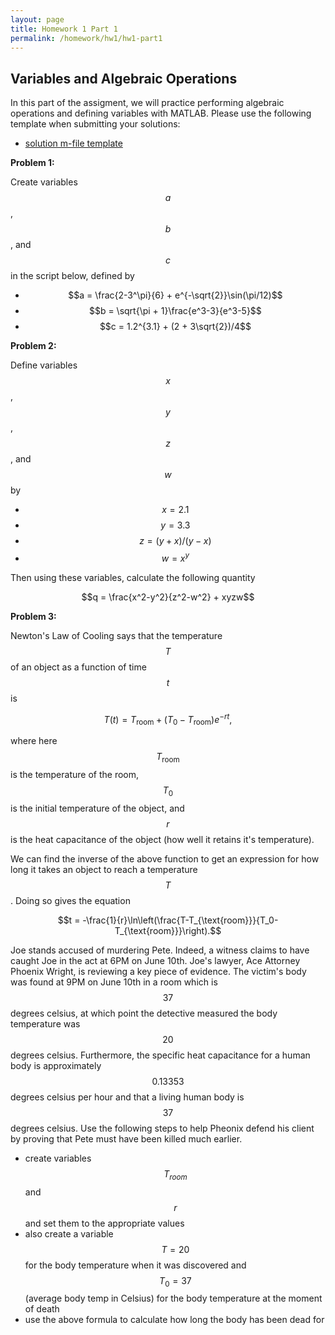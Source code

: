 ```yaml
---
layout: page
title: Homework 1 Part 1
permalink: /homework/hw1/hw1-part1
---
```


## Variables and Algebraic Operations
In this part of the assigment, we will practice performing algebraic operations and defining variables with MATLAB.  Please use the following template when submitting your solutions:

* [solution m-file template](hw1_part1.m)

**Problem 1:**

Create variables $$a$$, $$b$$, and $$c$$ in the script below, defined by

* $$a = \frac{2-3^\pi}{6} + e^{-\sqrt{2}}\sin(\pi/12)$$
* $$b = \sqrt{\pi + 1}\frac{e^3-3}{e^3-5}$$
* $$c = 1.2^{3.1} + (2 + 3\sqrt{2})/4$$

**Problem 2:**

Define variables $$x$$, $$y$$, $$z$$, and $$w$$ by

* $$x = 2.1$$
* $$y = 3.3$$
* $$z = (y+x)/(y-x)$$
* $$w = x^y$$

Then using these variables, calculate the following quantity

$$q = \frac{x^2-y^2}{z^2-w^2} + xyzw$$

**Problem 3:**

Newton's Law of Cooling says that the temperature $$T$$ of an object as a function of time $$t$$ is

$$T(t) = T_{\text{room}} + (T_0-T_{\text{room}})e^{-rt},$$

where here $$T_{\text{room}}$$ is the temperature of the room, $$T_0$$ is the initial temperature of the object, and $$r$$ is the heat capacitance of the object (how well it retains it's temperature).

We can find the inverse of the above function to get an expression for how long it takes an object to reach a temperature $$T$$.   Doing so gives the equation

$$t = -\frac{1}{r}\ln\left(\frac{T-T_{\text{room}}}{T_0-T_{\text{room}}}\right).$$

Joe stands accused of murdering Pete.  Indeed, a witness claims to have caught Joe in the act at 6PM on June 10th.  Joe's lawyer, Ace Attorney Phoenix Wright, is reviewing a key piece of evidence.  The victim's body was found at 9PM on June 10th in a room which is $$37$$  degrees celsius, at which point the detective measured the body temperature was $$20$$ degrees celsius.  Furthermore, the specific heat capacitance for a human body is approximately $$0.13353$$ degrees celsius per hour and that a living human body is $$37$$ degrees celsius.  Use the following steps to help Pheonix defend his client by proving that Pete must have been killed much earlier.
* create variables $$T_{room}$$ and $$r$$ and set them to the appropriate values
* also create a variable $$T=20$$ for the body temperature when it was discovered and $$T_0=37$$ (average body temp in Celsius) for the body temperature at the moment of death
* use the above formula to calculate how long the body has been dead for

